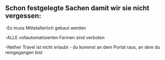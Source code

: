 ## Schon festgelegte Sachen damit wir sie nicht vergessen:
-Es muss Mittelalterlich gebaut werden 

-ALLE vollautomatisierten Farmen sind verboten

-Nether Travel ist nicht erlaubt - du kommst an dem Portal raus, an dem du reingegangen bist
